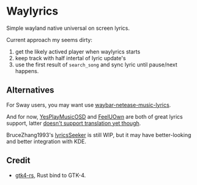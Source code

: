 # Waylyrics

Simple wayland native universal on screen lyrics.

Current approach my seems dirty:

1. get the likely actived player when waylyrics starts
2. keep track with half intertal of lyric update's
3. use the first result of `search_song` and sync lyric until pause/next happens.

## Alternatives

[YesPlayMusicOSD]: https://github.com/shih-liang/YesPlayMusicOSD
[FeelUOwn]: https://github.com/feeluown/FeelUOwn
[doesn't support translation yet though]: https://github.com/feeluown/FeelUOwn/issues/643 
[waybar-netease-music-lyrics]: https://github.com/kangxiaoju/waybar-netease-music-lyrics

For Sway users, you may want use [waybar-netease-music-lyrics].

And for now, [YesPlayMusicOSD]
and [FeelUOwn]
are both of great lyrics support, latter [doesn't support translation yet though].

BruceZhang1993's [lyricsSeeker](https://github.com/BruceZhang1993/LyricsSeeker) is still WIP, but it may have better-looking and better integration with KDE.

## Credit

[gtk4-rs]: https://github.com/gtk-rs/gtk4-rs

- [gtk4-rs], Rust bind to GTK-4.
